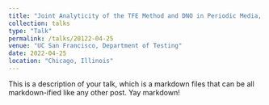 ```yaml
---
title: "Joint Analyticity of the TFE Method and DNO in Periodic Media, Thesis Defense"
collection: talks
type: "Talk"
permalink: /talks/20122-04-25
venue: "UC San Francisco, Department of Testing"
date: 2022-04-25
location: "Chicago, Illinois"
---
```


This is a description of your talk, which is a markdown files that can be all markdown-ified like any other post. Yay markdown!
